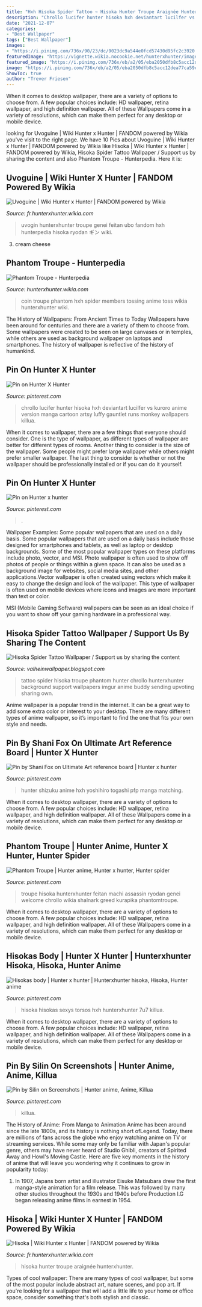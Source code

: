 ```yaml
---
title: "Hxh Hisoka Spider Tattoo ~ Hisoka Hunter Troupe Araignée Hunterxhunter"
description: "Chrollo lucifer hunter hisoka hxh deviantart lucilfer vs kuroro anime version manga cartoon artsy luffy gauntlet runs monkey wallpapers killua"
date: "2021-12-07"
categories:
- "Best Wallpaper"
tags: ["Best Wallpaper"]
images:
- "https://i.pinimg.com/736x/90/23/dc/9023dc9a544e0fcd57430d95fc2c3920.jpg"
featuredImage: "https://vignette.wikia.nocookie.net/hunterxhunter/images/c/c6/Uvoguine_apparence.jpg/revision/latest?cb=20150423171051&amp;path-prefix=fr"
featured_image: "https://i.pinimg.com/736x/eb/a2/05/eba2050dfb8c5acc12dea77ca59ed438.jpg"
image: "https://i.pinimg.com/736x/eb/a2/05/eba2050dfb8c5acc12dea77ca59ed438.jpg"
ShowToc: true
author: "Trever Friesen"
---
```



When it comes to desktop wallpaper, there are a variety of options to choose from. A few popular choices include: HD wallpaper, retina wallpaper, and high definition wallpaper. All of these Wallpapers come in a variety of resolutions, which can make them perfect for any desktop or mobile device. 

	

		
looking for Uvoguine | Wiki Hunter x Hunter | FANDOM powered by Wikia you've visit to the right page. We have 10 Pics about Uvoguine | Wiki Hunter x Hunter | FANDOM powered by Wikia like Hisoka | Wiki Hunter x Hunter | FANDOM powered by Wikia, Hisoka Spider Tattoo Wallpaper / Support us by sharing the content and also Phantom Troupe - Hunterpedia. Here it is:
		
    
## Uvoguine | Wiki Hunter X Hunter | FANDOM Powered By Wikia

<img loading=lazy src="https://vignette.wikia.nocookie.net/hunterxhunter/images/c/c6/Uvoguine_apparence.jpg/revision/latest?cb=20150423171051&amp;path-prefix=fr" onerror="this.onerror=null;this.src='https://tse4.mm.bing.net/th?id=OIP.oSeBvKWh-vjjSFzeDXuVRwHaEz&amp;pid=15.1';" alt="Uvoguine | Wiki Hunter x Hunter | FANDOM powered by Wikia">

_Source: fr.hunterxhunter.wikia.com_

>uvogin hunterxhunter troupe genei feitan ubo fandom hxh hunterpedia hisoka ryodan ギン wiki. 

	

3. cream cheese 

    
## Phantom Troupe - Hunterpedia

<img loading=lazy src="http://img4.wikia.nocookie.net/__cb20121207064851/hunterxhunter/images/1/1e/HXH_Coin_Toss.jpg" onerror="this.onerror=null;this.src='https://tse4.mm.bing.net/th?id=OIP.WSRsJRinBJpJ6BT_d4YNxwHaEM&amp;pid=15.1';" alt="Phantom Troupe - Hunterpedia">

_Source: hunterxhunter.wikia.com_

>coin troupe phantom hxh spider members tossing anime toss wikia hunterxhunter wiki. 

	

The History of Wallpapers: From Ancient Times to Today
Wallpapers have been around for centuries and there are a variety of them to choose from. Some wallpapers were created to be seen on large canvases or in temples, while others are used as background wallpaper on laptops and smartphones. The history of wallpaper is reflective of the history of humankind.

    
## Pin On Hunter X Hunter

<img loading=lazy src="https://i.pinimg.com/736x/a6/99/27/a699279c2a796ccc95f018bad5c5557e--chrollo-lucifer-artsy-fartsy.jpg" onerror="this.onerror=null;this.src='https://tse3.mm.bing.net/th?id=OIP.vdupYZsVMHIjFFhVHe3EigFNC7&amp;pid=15.1';" alt="Pin on Hunter X Hunter">

_Source: pinterest.com_

>chrollo lucifer hunter hisoka hxh deviantart lucilfer vs kuroro anime version manga cartoon artsy luffy gauntlet runs monkey wallpapers killua. 

	

When it comes to wallpaper, there are a few things that everyone should consider. One is the type of wallpaper, as different types of wallpaper are better for different types of rooms. Another thing to consider is the size of the wallpaper. Some people might prefer large wallpaper while others might prefer smaller wallpaper. The last thing to consider is whether or not the wallpaper should be professionally installed or if you can do it yourself.

    
## Pin On Hunter X Hunter

<img loading=lazy src="https://i.pinimg.com/736x/90/23/dc/9023dc9a544e0fcd57430d95fc2c3920.jpg" onerror="this.onerror=null;this.src='https://tse4.mm.bing.net/th?id=OIP.EWGJBNyRNQvBl5zNNlBsxwHaKK&amp;pid=15.1';" alt="Pin on Hunter x hunter">

_Source: pinterest.com_

>. 

	

Wallpaper Examples: Some popular wallpapers that are used on a daily basis.
Some popular wallpapers that are used on a daily basis include those designed for smartphones and tablets, as well as laptop or desktop backgrounds. Some of the most popular wallpaper types on these platforms include photo, vector, and MSI. 
Photo wallpaper is often used to show off photos of people or things within a given space. It can also be used as a background image for websites, social media sites, and other applications.Vector wallpaper is often created using vectors which make it easy to change the design and look of the wallpaper. This type of wallpaper is often used on mobile devices where icons and images are more important than text or color. 

MSI (Mobile Gaming Software) wallpapers can be seen as an ideal choice if you want to show off your gaming hardware in a professional way.

    
## Hisoka Spider Tattoo Wallpaper / Support Us By Sharing The Content

<img loading=lazy src="https://i.imgur.com/ncEs6Nf.jpg" onerror="this.onerror=null;this.src='https://tse1.mm.bing.net/th?id=OIP.V3Mn4dALVeDwVigcAWTGcgHaJ4&amp;pid=15.1';" alt="Hisoka Spider Tattoo Wallpaper / Support us by sharing the content">

_Source: valheinwallpaper.blogspot.com_

>tattoo spider hisoka troupe phantom hunter chrollo hunterxhunter background support wallpapers imgur anime buddy sending upvoting sharing own. 

	

Anime wallpaper is a popular trend in the internet. It can be a great way to add some extra color or interest to your desktop. There are many different types of anime wallpaper, so it’s important to find the one that fits your own style and needs.

    
## Pin By Shani Fox On Ultimate Art Reference Board | Hunter X Hunter

<img loading=lazy src="https://i.pinimg.com/736x/43/37/6b/43376b875271bc958ddf2c54a1f9e5cd.jpg" onerror="this.onerror=null;this.src='https://tse4.mm.bing.net/th?id=OIP.6XrdxqFxXd90gmIkLIF7pwHaHX&amp;pid=15.1';" alt="Pin by Shani Fox on Ultimate Art reference board | Hunter x hunter">

_Source: pinterest.com_

>hunter shizuku anime hxh yoshihiro togashi pfp manga matching. 

	

When it comes to desktop wallpaper, there are a variety of options to choose from. A few popular choices include: HD wallpaper, retina wallpaper, and high definition wallpaper. All of these Wallpapers come in a variety of resolutions, which can make them perfect for any desktop or mobile device. 

    
## Phantom Troupe | Hunter Anime, Hunter X Hunter, Hunter Spider

<img loading=lazy src="https://i.pinimg.com/736x/eb/a2/05/eba2050dfb8c5acc12dea77ca59ed438.jpg" onerror="this.onerror=null;this.src='https://tse2.mm.bing.net/th?id=OIP.1epj3oG_fUC7DMZVTZLESgHaLB&amp;pid=15.1';" alt="Phantom Troupe | Hunter anime, Hunter x hunter, Hunter spider">

_Source: pinterest.com_

>troupe hisoka hunterxhunter feitan machi assassin ryodan genei welcome chrollo wikia shalnark greed kurapika phantomtroupe. 

	

When it comes to desktop wallpaper, there are a variety of options to choose from. A few popular choices include: HD wallpaper, retina wallpaper, and high definition wallpaper. All of these Wallpapers come in a variety of resolutions, which can make them perfect for any desktop or mobile device. 

    
## Hisokas Body | Hunter X Hunter | Hunterxhunter Hisoka, Hisoka, Hunter Anime

<img loading=lazy src="https://i.pinimg.com/736x/34/f0/27/34f027bac902efa29277f1b993c0f249.jpg" onerror="this.onerror=null;this.src='https://tse4.mm.bing.net/th?id=OIP.FOLdPMAWLGCmGUThoC6rxgHaEJ&amp;pid=15.1';" alt="Hisokas body | Hunter x hunter | Hunterxhunter hisoka, Hisoka, Hunter anime">

_Source: pinterest.com_

>hisoka hisokas sexys torsos hxh hunterxhunter 7u7 killua. 

	

When it comes to desktop wallpaper, there are a variety of options to choose from. A few popular choices include: HD wallpaper, retina wallpaper, and high definition wallpaper. All of these Wallpapers come in a variety of resolutions, which can make them perfect for any desktop or mobile device. 

    
## Pin By Silin On Screenshots | Hunter Anime, Anime, Killua

<img loading=lazy src="https://i.pinimg.com/736x/f3/37/bb/f337bb6bfe29643749661abab0327be7.jpg" onerror="this.onerror=null;this.src='https://tse1.mm.bing.net/th?id=OIP.-bDbOkGCMwmnPDELRWeJJgHaLr&amp;pid=15.1';" alt="Pin by Silin on Screenshots | Hunter anime, Anime, Killua">

_Source: pinterest.com_

>killua. 

	

The History of Anime: From Manga to Animation
Anime has been around since the late 1800s, and its history is nothing short ofLegend. Today, there are millions of fans across the globe who enjoy watching anime on TV or streaming services. While some may only be familiar with Japan's popular genre, others may have never heard of Studio Ghibli, creators of Spirited Away and Howl's Moving Castle. Here are five key moments in the history of anime that will leave you wondering why it continues to grow in popularity today:
1) In 1907, Japans born artist and illustrator Eisuke Matsubara drew the first manga-style animation for a film release. This was followed by many other studios throughout the 1930s and 1940s before Production I.G began releasing anime films in earnest in 1954.

    
## Hisoka | Wiki Hunter X Hunter | FANDOM Powered By Wikia

<img loading=lazy src="https://vignette1.wikia.nocookie.net/hunterxhunter/images/3/3a/Hisoka%27s_spider_tatoo.jpg/revision/latest/scale-to-width-down/200?cb=20140825081517&amp;path-prefix=fr" onerror="this.onerror=null;this.src='https://tse1.mm.bing.net/th?id=OIP.cvk4Ie0upvMAPlKu4T1_2gAAAA&amp;pid=15.1';" alt="Hisoka | Wiki Hunter x Hunter | FANDOM powered by Wikia">

_Source: fr.hunterxhunter.wikia.com_

>hisoka hunter troupe araignée hunterxhunter. 

	

Types of cool wallpaper:
There are many types of cool wallpaper, but some of the most popular include abstract art, nature scenes, and pop art. If you're looking for a wallpaper that will add a little life to your home or office space, consider something that's both stylish and classic.

